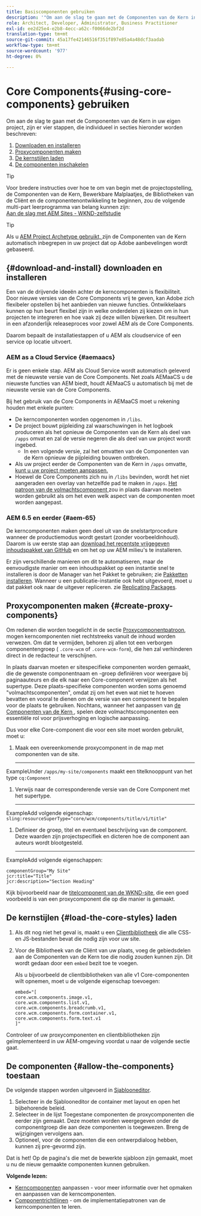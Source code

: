 ```yaml
---
title: Basiscomponenten gebruiken
description: '"Om aan de slag te gaan met de Componenten van de Kern in uw eigen project, zijn er drie stappen te volgen: download en installeer, creeer volmachtscomponenten, laad de kernstijlen, en sta de componenten op uw malplaatjes toe."'
role: Architect, Developer, Administrator, Business Practitioner
exl-id: ee2d25e4-e2b8-4ecc-a62c-f0066de2bf2d
translation-type: tm+mt
source-git-commit: 45a17fe42146516f351f897e85a4a48dcf3aadab
workflow-type: tm+mt
source-wordcount: '977'
ht-degree: 0%

---
```


# Core Components{#using-core-components} gebruiken

Om aan de slag te gaan met de Componenten van de Kern in uw eigen project, zijn er vier stappen, die individueel in secties hieronder worden beschreven:

1. [Downloaden en installeren](#download-and-install)
1. [Proxycomponenten maken](#create-proxy-components)
1. [De kernstijlen laden](#load-the-core-styles)
1. [De componenten inschakelen](#allow-the-components)

>[!TIP]
>
>Voor bredere instructies over hoe te om van begin met de projectopstelling, de Componenten van de Kern, Bewerkbare Malplaatjes, de Bibliotheken van de Cliënt en de componentenontwikkeling te beginnen, zou de volgende multi-part leerprogramma van belang kunnen zijn:\
>[Aan de slag met AEM Sites - WKND-zelfstudie](https://docs.adobe.com/content/help/en/experience-manager-learn/getting-started-wknd-tutorial-develop/overview.html)

>[!TIP]
>
>Als u [AEM Project Archetype gebruikt, ](/help/developing/archetype/overview.md) zijn de Componenten van de Kern automatisch inbegrepen in uw project dat op Adobe aanbevelingen wordt gebaseerd.

## {#download-and-install} downloaden en installeren

Een van de drijvende ideeën achter de kerncomponenten is flexibiliteit. Door nieuwe versies van de Core Components vrij te geven, kan Adobe zich flexibeler opstellen bij het aanbieden van nieuwe functies. Ontwikkelaars kunnen op hun beurt flexibel zijn in welke onderdelen zij kiezen om in hun projecten te integreren en hoe vaak zij deze willen bijwerken. Dit resulteert in een afzonderlijk releaseproces voor zowel AEM als de Core Components.

Daarom bepaalt de installatiestappen of u AEM als cloudservice of een service op locatie uitvoert.

### AEM as a Cloud Service {#aemaacs}

Er is geen enkele stap. AEM als Cloud Service wordt automatisch geleverd met de nieuwste versie van de Core Components. Net zoals AEMaaCS u de nieuwste functies van AEM biedt, houdt AEMaaCS u automatisch bij met de nieuwste versie van de Core Components.

Bij het gebruik van de Core Components in AEMaaCS moet u rekening houden met enkele punten:

* De kerncomponenten worden opgenomen in `/libs`.
* De project bouwt pijpleiding zal waarschuwingen in het logboek produceren als het opnieuw de Componenten van de Kern als deel van `/apps` omvat en zal de versie negeren die als deel van uw project wordt ingebed.
   * In een volgende versie, zal het omvatten van de Componenten van de Kern opnieuw de pijpleiding bouwen ontbreken.
* Als uw project eerder de Componenten van de Kern in `/apps` omvatte, [kunt u uw project moeten aanpassen.](/help/developing/overview.md#via-aemaacs)
* Hoewel de Core Components zich nu in `/libs` bevinden, wordt het niet aangeraden een overlay van hetzelfde pad te maken in `/apps`. [Het patroon van de volmachtscomponent ](/help/developing/guidelines.md#proxy-component-pattern) zou in plaats daarvan moeten worden gebruikt als om het even welk aspect van de componenten moet worden aangepast.

### AEM 6.5 en eerder {#aem-65}

De kerncomponenten maken geen deel uit van de snelstartprocedure wanneer de productiemodus wordt gestart (zonder voorbeeldinhoud). Daarom is uw eerste stap aan [download het recentste vrijgegeven inhoudspakket van GitHub](https://github.com/adobe/aem-core-wcm-components/releases/latest) en om het op uw AEM milieu&#39;s te installeren.

Er zijn verschillende manieren om dit te automatiseren, maar de eenvoudigste manier om een inhoudspakket op een instantie snel te installeren is door de Manager van het Pakket te gebruiken; zie [Pakketten installeren](https://docs.adobe.com/content/help/en/experience-manager-65/administering/contentmanagement/package-manager.html#installing-packages). Wanneer u een publicatie-instantie ook hebt uitgevoerd, moet u dat pakket ook naar de uitgever repliceren. zie [Replicating Packages](https://docs.adobe.com/content/help/en/experience-manager-65/administering/contentmanagement/package-manager.html#replicating-packages).

## Proxycomponenten maken {#create-proxy-components}

Om redenen die worden toegelicht in de sectie [Proxycomponentpatroon](/help/developing/guidelines.md#proxy-component-pattern), mogen kerncomponenten niet rechtstreeks vanuit de inhoud worden verwezen. Om dat te vermijden, behoren zij allen tot een verborgen componentengroep ( `.core-wcm` of `.core-wcm-form`), die hen zal verhinderen direct in de redacteur te verschijnen.

In plaats daarvan moeten er sitespecifieke componenten worden gemaakt, die de gewenste componentnaam en -groep definiëren voor weergave bij paginaauteurs en die elk naar een Core-component verwijzen als het supertype. Deze plaats-specifieke componenten worden soms genoemd &quot;volmachtscomponenten&quot;, omdat zij om het even wat niet te hoeven bevatten en vooral te dienen om de versie van een component te bepalen voor de plaats te gebruiken. Nochtans, wanneer het aanpassen van [de Componenten van de Kern ](/help/developing/customizing.md), spelen deze volmachtscomponenten een essentiële rol voor prijsverhoging en logische aanpassing.

Dus voor elke Core-component die voor een site moet worden gebruikt, moet u:

1. Maak een overeenkomende proxycomponent in de map met componenten van de site.

   ****
ExampleUnder  `/apps/my-site/components` maakt een titelknooppunt van het type  `cq:Component`

1. Verwijs naar de corresponderende versie van de Core Component met het supertype.

   ****
ExampleAdd volgende eigenschap:\
   `sling:resourceSuperType="core/wcm/components/title/v1/title"`

1. Definieer de groep, titel en eventueel beschrijving van de component. Deze waarden zijn projectspecifiek en dicteren hoe de component aan auteurs wordt blootgesteld.

   ****
ExampleAdd volgende eigenschappen:

   ```shell
   componentGroup="My Site"
   jcr:title="Title"  
   jcr:description="Section Heading"
   ```

Kijk bijvoorbeeld naar de [titelcomponent van de WKND-site](https://github.com/adobe/aem-guides-wknd/blob/master/ui.apps/src/main/content/jcr_root/apps/wknd/components/title/.content.xml), die een goed voorbeeld is van een proxycomponent die op die manier is gemaakt.

## De kernstijlen {#load-the-core-styles} laden

1. Als dit nog niet het geval is, maakt u een [Clientbibliotheek](https://experienceleague.adobe.com/docs/experience-manager-cloud-service/implementing/developing/full-stack/clientlibs.html) die alle CSS- en JS-bestanden bevat die nodig zijn voor uw site.
1. Voor de Bibliotheek van de Cliënt van uw plaats, voeg de gebiedsdelen aan de Componenten van de Kern toe die nodig zouden kunnen zijn. Dit wordt gedaan door een `embed` bezit toe te voegen.

   Als u bijvoorbeeld de clientbibliotheken van alle v1 Core-componenten wilt opnemen, moet u de volgende eigenschap toevoegen:

   ```shell
   embed="[  
   core.wcm.components.image.v1,  
   core.wcm.components.list.v1,  
   core.wcm.components.breadcrumb.v1,  
   core.wcm.components.form.container.v1,  
   core.wcm.components.form.text.v1  
   ]"
   ```

Controleer of uw proxycomponenten en clientbibliotheken zijn geïmplementeerd in uw AEM-omgeving voordat u naar de volgende sectie gaat.

## De componenten {#allow-the-components} toestaan

De volgende stappen worden uitgevoerd in [Sjablooneditor](https://docs.adobe.com/content/help/en/experience-manager-cloud-service/sites/authoring/features/templates.html).

1. Selecteer in de Sjablooneditor de container met layout en open het bijbehorende beleid.
1. Selecteer in de lijst Toegestane componenten de proxycomponenten die eerder zijn gemaakt. Deze moeten worden weergegeven onder de componentgroep die aan deze componenten is toegewezen. Breng de wijzigingen vervolgens aan.
1. Optioneel, voor de componenten die een ontwerpdialoog hebben, kunnen zij pre-gevormd zijn.

Dat is het! Op de pagina&#39;s die met de bewerkte sjabloon zijn gemaakt, moet u nu de nieuw gemaakte componenten kunnen gebruiken.

**Volgende lezen:**

* [Kerncomponenten](/help/developing/customizing.md)  aanpassen - voor meer informatie over het opmaken en aanpassen van de kerncomponenten.
* [Componentrichtlijnen](/help/developing/guidelines.md)  - om de implementatiepatronen van de kerncomponenten te leren.
